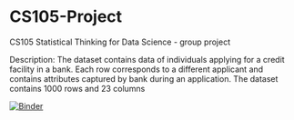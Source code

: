 # CS105-Project
CS105 Statistical Thinking for Data Science - group project

Description: The dataset contains data of individuals applying for a credit facility in a bank. 
Each row corresponds to a different applicant and contains attributes captured by bank during an application. 
The dataset contains 1000 rows and 23 columns

[![Binder](https://mybinder.org/badge_logo.svg)](https://mybinder.org/v2/gh/PanMingwei/CS105-Project.git/binder?labpath=CS105%20Project%20Submission%20Part%20I%202023.ipynb)
